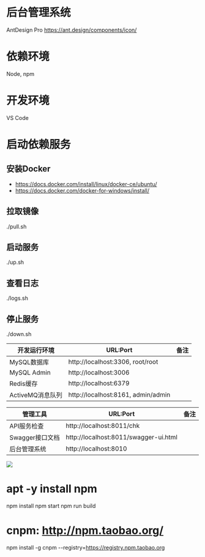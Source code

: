﻿# 后台管理系统
AntDesign Pro
https://ant.design/components/icon/

# 依赖环境
Node, npm

# 开发环境
VS Code

# 启动依赖服务
## 安装Docker
- https://docs.docker.com/install/linux/docker-ce/ubuntu/
- https://docs.docker.com/docker-for-windows/install/

## 拉取镜像
./pull.sh

## 启动服务
./up.sh

## 查看日志
./logs.sh

## 停止服务
./down.sh

| 开发运行环境     | URL:Port                                |  备注              |
| ------------     | --------------------------------------  | :----------------- |
| MySQL数据库      | http://localhost:3306, root/root        | |
| MySQL Admin      | http://localhost:3006                   | |
| Redis缓存        | http://localhost:6379                   | |
| ActiveMQ消息队列 | http://localhost:8161, admin/admin      | |

| 管理工具         | URL:Port                                |  备注              |
| ------------     | --------------------------------------  | :----------------- |
| API服务检查      | http://localhost:8011/chk               | |
| Swagger接口文档  | http://localhost:8011/swagger-ui.html   | |
| 后台管理系统      | http://localhost:8010                   | |

![](https://github.com/jextop/StarterAdmin/blob/master/Admin.png)

# apt -y install npm
npm install
npm start
npm run build

# cnpm: http://npm.taobao.org/
npm install -g cnpm --registry=https://registry.npm.taobao.org
